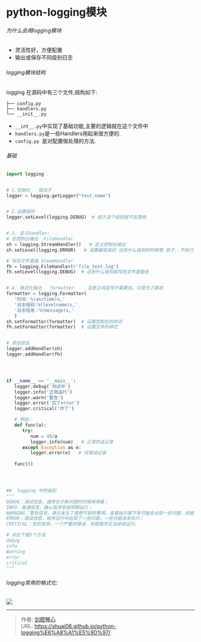 # python-logging模块






###### 为什么会用logging模块

- 灵活性好，方便配置
- 输出或保存不同级别日志

###### logging模块结构

logging 在源码中有三个文件,结构如下:

```
├── config.py
├── handlers.py
└── __init__.py
```

- `__int__.py`中实现了基础功能,主要的逻辑就在这个文件中
- `handlers.py`是一些Handlers用起来很方便的.
- `config.py `是对配置做处理的方法.




###### 基础

```python
import logging


# 1.初始化   相当于
logger = logging.getLogger("test_name")


# 2.设置级别
logger.setLevel(logging.DEBUG)  # 低于这个级别就不去管他


# 3. 定义handler:
# 在控制台输出  FileHandler
sh = logging.StreamHandler()   # 定义控制台输出 
sh.setLevel(logging.ERROR)   # 设置最低级别 达到什么级别的时候管 低于..不执行  

# 写在文件里面 SteamHandler
fh = logging.FileHandler(r'file_test.log')
fh.setLevel(logging.DEBUG)  # 达到什么级别就写到文件里面去


# 4. 格式化输出   formatter     注意之间逗号不需要加，只是为了美观
formatter = logging.Formatter(
   '时间：%(asctime)s,'
   '日志级别:%(levelname)s,'
   '日志信息：%(message)s,'
   )
sh.setFormatter(formatter)  # 设置控制台的样式
fh.setFormatter(formatter)  # 设置文件的样式


# 添加进去
logger.addHandler(sh)
logger.addHandler(fh)




if __name__ == '__main__':
   logger.debug('测试中')
   logger.info('正常运行')
   logger.warn('警告')
   logger.error('完了error')
   logger.critical('炸了')

   # 例如：
   def func(a):
      try:
         num = 40/a
         logger.info(num)   # 正常的话记录
      except Exception as e:
         logger.error(e)   # 将错误记录
      
   func(0)




##  logging 中的级别
"""
DEBUG：调试信息，通常在诊断问题的时候用得着；
INFO：普通信息，确认程序安装预期运行；
WARNING：警告信息，表示发生了意想不到的事情，或者指示接下来可能会出现一些问题，但是程序还是继续运行；
ERROR：错误信息，程序运行中出现了一些问题，一些功能没有执行；
CRITICAL：危险信息，一个严重的错误，导致程序无法继续运行。

# 对应下面5个方法
debug
info
Warning
error  
critical 
"""


```



###### logging常用的格式化:

<img src="http://image.xpshuai.cn/logging%E5%B8%B8%E7%94%A8%E7%9A%84%E6%A0%BC%E5%BC%8F%E5%8C%96.jpg"></img>













---

> 作者: [剑胆琴心](http://shuai06.github.io)  
> URL: https://shuai06.github.io/python-logging%E6%A8%A1%E5%9D%97/  

